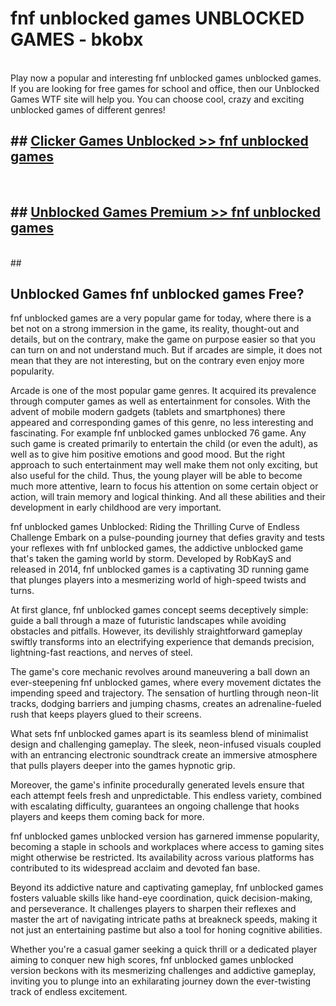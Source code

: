 # fnf unblocked games  UNBLOCKED GAMES - bkobx <br>
<br>
Play now a popular and interesting fnf unblocked games unblocked games. If you are looking for free games for school and office, then our Unblocked Games WTF site will help you. You can choose cool, crazy and exciting unblocked games of different genres!


## ##  [Clicker Games Unblocked >> fnf unblocked games](http://freeplayer.one?title=fnf_unblocked_games&ref=UG)
  <br>

##  ## [Unblocked Games Premium >> fnf unblocked games](http://freeplayer.one?title=fnf_unblocked_games&ref=UG)
  <br>
  ##



## Unblocked Games fnf unblocked games Free?

fnf unblocked games are a very popular game for today, where there is a bet not on a strong immersion in the game, its reality, thought-out and details, but on the contrary, make the game on purpose easier so that you can turn on and not understand much. But if arcades are simple, it does not mean that they are not interesting, but on the contrary even enjoy more popularity.

Arcade is one of the most popular game genres. It acquired its prevalence through computer games as well as entertainment for consoles. With the advent of mobile modern gadgets (tablets and smartphones) there appeared and corresponding games of this genre, no less interesting and fascinating. For example fnf unblocked games unblocked 76 game. Any such game is created primarily to entertain the child (or even the adult), as well as to give him positive emotions and good mood. But the right approach to such entertainment may well make them not only exciting, but also useful for the child. Thus, the young player will be able to become much more attentive, learn to focus his attention on some certain object or action, will train memory and logical thinking. And all these abilities and their development in early childhood are very important.

fnf unblocked games Unblocked: Riding the Thrilling Curve of Endless Challenge
Embark on a pulse-pounding journey that defies gravity and tests your reflexes with fnf unblocked games, the addictive unblocked game that's taken the gaming world by storm. Developed by RobKayS and released in 2014, fnf unblocked games is a captivating 3D running game that plunges players into a mesmerizing world of high-speed twists and turns.

At first glance, fnf unblocked games concept seems deceptively simple: guide a ball through a maze of futuristic landscapes while avoiding obstacles and pitfalls. However, its devilishly straightforward gameplay swiftly transforms into an electrifying experience that demands precision, lightning-fast reactions, and nerves of steel.

The game's core mechanic revolves around maneuvering a ball down an ever-steepening fnf unblocked games, where every movement dictates the impending speed and trajectory. The sensation of hurtling through neon-lit tracks, dodging barriers and jumping chasms, creates an adrenaline-fueled rush that keeps players glued to their screens.

What sets fnf unblocked games apart is its seamless blend of minimalist design and challenging gameplay. The sleek, neon-infused visuals coupled with an entrancing electronic soundtrack create an immersive atmosphere that pulls players deeper into the games hypnotic grip.

Moreover, the game's infinite procedurally generated levels ensure that each attempt feels fresh and unpredictable. This endless variety, combined with escalating difficulty, guarantees an ongoing challenge that hooks players and keeps them coming back for more.

fnf unblocked games unblocked version has garnered immense popularity, becoming a staple in schools and workplaces where access to gaming sites might otherwise be restricted. Its availability across various platforms has contributed to its widespread acclaim and devoted fan base.

Beyond its addictive nature and captivating gameplay, fnf unblocked games fosters valuable skills like hand-eye coordination, quick decision-making, and perseverance. It challenges players to sharpen their reflexes and master the art of navigating intricate paths at breakneck speeds, making it not just an entertaining pastime but also a tool for honing cognitive abilities.

Whether you're a casual gamer seeking a quick thrill or a dedicated player aiming to conquer new high scores, fnf unblocked games unblocked version beckons with its mesmerizing challenges and addictive gameplay, inviting you to plunge into an exhilarating journey down the ever-twisting track of endless excitement.